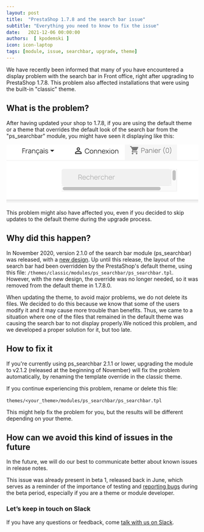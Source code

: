 ```yaml
---
layout: post
title:  "PrestaShop 1.7.8 and the search bar issue"
subtitle: "Everything you need to know to fix the issue"
date:   2021-12-06 00:00:00
authors:  [ kpodemski ]
icon: icon-laptop
tags: [module, issue, searchbar, upgrade, theme]
---
```


We have recently been informed that many of you have encountered a display problem with the search bar in Front office, right after upgrading to PrestaShop 1.7.8. This problem also affected installations that were using the built-in "classic" theme.

## What is the problem?

After having updated your shop to 1.7.8, if you are using the default theme or a theme that overrides the default look of the search bar from the "ps_searchbar" module, you might have seen it displaying like this:

![ps_searchbar issue](/assets/images/2021/12/searchbar_bug.png)

This problem might also have affected you, even if you decided to skip updates to the default theme during the upgrade process.

## Why did this happen?

In November 2020, version 2.1.0 of the search bar module (ps_searchbar) was released, with a [new design](https://github.com/PrestaShop/PrestaShop/pull/22032). Up until this release, the layout of the search bar had been overridden by the PrestaShop's default theme, using this file: `/themes/classic/modules/ps_searchbar/ps_searchbar.tpl`. However, with the new design, the override was no longer needed, so it was removed from the default theme in 1.7.8.0.

When updating the theme, to avoid major problems, we do not delete its files. We decided to do this because we know that some of the users modify it and it may cause more trouble than benefits. Thus, we came to a situation where one of the files that remained in the default theme was causing the search bar to not display properly.We noticed this problem, and we developed a proper solution for it, but too late.

## How to fix it


If you're currently using ps_searchbar 2.1.1 or lower, upgrading the module to v2.1.2 (released at the beginning of November) will fix the problem automatically, by renaming the template override in the classic theme.

If you continue experiencing this problem, rename or delete this file:

`themes/<your_theme>/modules/ps_searchbar/ps_searchbar.tpl`

This might help fix the problem for you, but the results will be different depending on your theme.

## How can we avoid this kind of issues in the future

In the future, we will do our best to communicate better about known issues in release notes.

This issue was already present in beta 1, released back in June, which serves as a reminder of the importance of testing and [reporting bugs](https://github.com/PrestaShop/PrestaShop/issues/new/choose) during the beta period, especially if you are a theme or module developer.

### Let’s keep in touch on Slack

If you have any questions or feedback, come [talk with us on Slack](https://www.prestashop-project.org/slack/).
